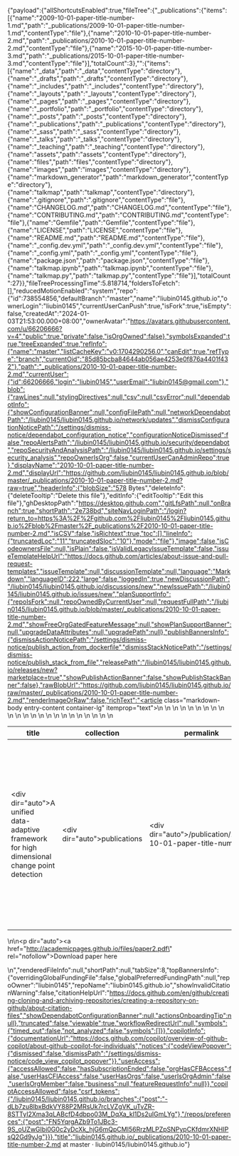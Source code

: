 {"payload":{"allShortcutsEnabled":true,"fileTree":{"_publications":{"items":[{"name":"2009-10-01-paper-title-number-1.md","path":"_publications/2009-10-01-paper-title-number-1.md","contentType":"file"},{"name":"2010-10-01-paper-title-number-2.md","path":"_publications/2010-10-01-paper-title-number-2.md","contentType":"file"},{"name":"2015-10-01-paper-title-number-3.md","path":"_publications/2015-10-01-paper-title-number-3.md","contentType":"file"}],"totalCount":3},"":{"items":[{"name":"_data","path":"_data","contentType":"directory"},{"name":"_drafts","path":"_drafts","contentType":"directory"},{"name":"_includes","path":"_includes","contentType":"directory"},{"name":"_layouts","path":"_layouts","contentType":"directory"},{"name":"_pages","path":"_pages","contentType":"directory"},{"name":"_portfolio","path":"_portfolio","contentType":"directory"},{"name":"_posts","path":"_posts","contentType":"directory"},{"name":"_publications","path":"_publications","contentType":"directory"},{"name":"_sass","path":"_sass","contentType":"directory"},{"name":"_talks","path":"_talks","contentType":"directory"},{"name":"_teaching","path":"_teaching","contentType":"directory"},{"name":"assets","path":"assets","contentType":"directory"},{"name":"files","path":"files","contentType":"directory"},{"name":"images","path":"images","contentType":"directory"},{"name":"markdown_generator","path":"markdown_generator","contentType":"directory"},{"name":"talkmap","path":"talkmap","contentType":"directory"},{"name":".gitignore","path":".gitignore","contentType":"file"},{"name":"CHANGELOG.md","path":"CHANGELOG.md","contentType":"file"},{"name":"CONTRIBUTING.md","path":"CONTRIBUTING.md","contentType":"file"},{"name":"Gemfile","path":"Gemfile","contentType":"file"},{"name":"LICENSE","path":"LICENSE","contentType":"file"},{"name":"README.md","path":"README.md","contentType":"file"},{"name":"_config.dev.yml","path":"_config.dev.yml","contentType":"file"},{"name":"_config.yml","path":"_config.yml","contentType":"file"},{"name":"package.json","path":"package.json","contentType":"file"},{"name":"talkmap.ipynb","path":"talkmap.ipynb","contentType":"file"},{"name":"talkmap.py","path":"talkmap.py","contentType":"file"}],"totalCount":27}},"fileTreeProcessingTime":5.818714,"foldersToFetch":[],"reducedMotionEnabled":"system","repo":{"id":738554856,"defaultBranch":"master","name":"liubin0145.github.io","ownerLogin":"liubin0145","currentUserCanPush":true,"isFork":true,"isEmpty":false,"createdAt":"2024-01-03T21:53:00.000+08:00","ownerAvatar":"https://avatars.githubusercontent.com/u/66206666?v=4","public":true,"private":false,"isOrgOwned":false},"symbolsExpanded":true,"treeExpanded":true,"refInfo":{"name":"master","listCacheKey":"v0:1704290256.0","canEdit":true,"refType":"branch","currentOid":"85d85bcba84644ab056ae4253e0f876a4401f432"},"path":"_publications/2010-10-01-paper-title-number-2.md","currentUser":{"id":66206666,"login":"liubin0145","userEmail":"liubin0145@gmail.com"},"blob":{"rawLines":null,"stylingDirectives":null,"csv":null,"csvError":null,"dependabotInfo":{"showConfigurationBanner":null,"configFilePath":null,"networkDependabotPath":"/liubin0145/liubin0145.github.io/network/updates","dismissConfigurationNoticePath":"/settings/dismiss-notice/dependabot_configuration_notice","configurationNoticeDismissed":false,"repoAlertsPath":"/liubin0145/liubin0145.github.io/security/dependabot","repoSecurityAndAnalysisPath":"/liubin0145/liubin0145.github.io/settings/security_analysis","repoOwnerIsOrg":false,"currentUserCanAdminRepo":true},"displayName":"2010-10-01-paper-title-number-2.md","displayUrl":"https://github.com/liubin0145/liubin0145.github.io/blob/master/_publications/2010-10-01-paper-title-number-2.md?raw=true","headerInfo":{"blobSize":"578 Bytes","deleteInfo":{"deleteTooltip":"Delete this file"},"editInfo":{"editTooltip":"Edit this file"},"ghDesktopPath":"https://desktop.github.com","gitLfsPath":null,"onBranch":true,"shortPath":"2e738bd","siteNavLoginPath":"/login?return_to=https%3A%2F%2Fgithub.com%2Fliubin0145%2Fliubin0145.github.io%2Fblob%2Fmaster%2F_publications%2F2010-10-01-paper-title-number-2.md","isCSV":false,"isRichtext":true,"toc":[],"lineInfo":{"truncatedLoc":"11","truncatedSloc":"10"},"mode":"file"},"image":false,"isCodeownersFile":null,"isPlain":false,"isValidLegacyIssueTemplate":false,"issueTemplateHelpUrl":"https://docs.github.com/articles/about-issue-and-pull-request-templates","issueTemplate":null,"discussionTemplate":null,"language":"Markdown","languageID":222,"large":false,"loggedIn":true,"newDiscussionPath":"/liubin0145/liubin0145.github.io/discussions/new","newIssuePath":"/liubin0145/liubin0145.github.io/issues/new","planSupportInfo":{"repoIsFork":null,"repoOwnedByCurrentUser":null,"requestFullPath":"/liubin0145/liubin0145.github.io/blob/master/_publications/2010-10-01-paper-title-number-2.md","showFreeOrgGatedFeatureMessage":null,"showPlanSupportBanner":null,"upgradeDataAttributes":null,"upgradePath":null},"publishBannersInfo":{"dismissActionNoticePath":"/settings/dismiss-notice/publish_action_from_dockerfile","dismissStackNoticePath":"/settings/dismiss-notice/publish_stack_from_file","releasePath":"/liubin0145/liubin0145.github.io/releases/new?marketplace=true","showPublishActionBanner":false,"showPublishStackBanner":false},"rawBlobUrl":"https://github.com/liubin0145/liubin0145.github.io/raw/master/_publications/2010-10-01-paper-title-number-2.md","renderImageOrRaw":false,"richText":"<article class=\"markdown-body entry-content container-lg\" itemprop=\"text\"><table>\n  <thead>\n  <tr>\n  <th>title</th>\n  <th>collection</th>\n  <th>permalink</th>\n  <th>excerpt</th>\n  <th>date</th>\n  <th>venue</th>\n  <th>paperurl</th>\n  </tr>\n  </thead>\n  <tbody>\n  <tr>\n  <td><div dir=\"auto\">A unified data-adaptive framework for high dimensional change point detection</div></td>\n  <td><div dir=\"auto\">publications</div></td>\n  <td><div dir=\"auto\">/publication/2010-10-01-paper-title-number-2</div></td>\n  <td><div dir=\"auto\">Bin Liu; Cheng Zhou; Xinsheng Zhang; Yufeng Liu*; A unified data-adaptive framework for high dimensional change point detection, Journal of the Royal Statistical Society Series B- Statistical Methodology, 2020, 82(4): 933-963.</div></td>\n  <td><div dir=\"auto\">2020-10-01</div></td>\n  <td><div dir=\"auto\">JRSSB</div></td>\n  <td><div dir=\"auto\"><a href=\"http://academicpages.github.io/files/paper2.pdf\" rel=\"nofollow\">http://academicpages.github.io/files/paper2.pdf</a></div></td>\n  </tr>\n  </tbody>\n</table>\n\n<p dir=\"auto\"><a href=\"http://academicpages.github.io/files/paper2.pdf\" rel=\"nofollow\">Download paper here</a></p>\n</article>","renderedFileInfo":null,"shortPath":null,"tabSize":8,"topBannersInfo":{"overridingGlobalFundingFile":false,"globalPreferredFundingPath":null,"repoOwner":"liubin0145","repoName":"liubin0145.github.io","showInvalidCitationWarning":false,"citationHelpUrl":"https://docs.github.com/en/github/creating-cloning-and-archiving-repositories/creating-a-repository-on-github/about-citation-files","showDependabotConfigurationBanner":null,"actionsOnboardingTip":null},"truncated":false,"viewable":true,"workflowRedirectUrl":null,"symbols":{"timed_out":false,"not_analyzed":false,"symbols":[]}},"copilotInfo":{"documentationUrl":"https://docs.github.com/copilot/overview-of-github-copilot/about-github-copilot-for-individuals","notices":{"codeViewPopover":{"dismissed":false,"dismissPath":"/settings/dismiss-notice/code_view_copilot_popover"}},"userAccess":{"accessAllowed":false,"hasSubscriptionEnded":false,"orgHasCFBAccess":false,"userHasCFIAccess":false,"userHasOrgs":false,"userIsOrgAdmin":false,"userIsOrgMember":false,"business":null,"featureRequestInfo":null}},"copilotAccessAllowed":false,"csrf_tokens":{"/liubin0145/liubin0145.github.io/branches":{"post":"-dLb7zu8lbxBdkVY88P2MRsUk7rcLVZgVK_uTvZR-8STTyI2Xma3qLABcfD4dbpo03M_DqXa_kl1Ds2uIGmLYg"},"/repos/preferences":{"post":"FN5YqrgAZb9To1JBc3-9S_oUZwGIbi0G0c2yDcXk_hjG6mQpCMI56RrzMLPZpSNPypCKfdmrXNHIPsQ2Gd9yJg"}}},"title":"liubin0145.github.io/_publications/2010-10-01-paper-title-number-2.md at master · liubin0145/liubin0145.github.io"}
